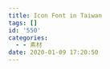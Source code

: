 ```yaml
---
title: Icon Font in Taiwan
tags: []
id: '550'
categories:
  - - 素材
date: 2020-01-09 17:20:50
---
```

